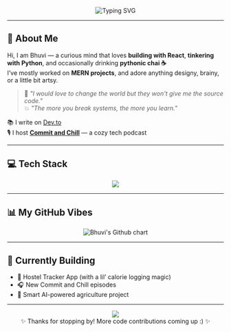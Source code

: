 <p align="center">
  <img src="https://readme-typing-svg.herokuapp.com?font=Fira+Code&size=24&pause=1000&color=FFAACF&center=true&vCenter=true&width=550&lines=Heyyy+I'm+Bhuvi+%F0%9F%91%8B;Full+Stack+Developer;ML+Enthusiast+%7C+Writer+%7C+Designer" alt="Typing SVG" />
</p>

---

## 🦌 About Me

Hi, I am Bhuvi — a curious mind that loves **building with React**, **tinkering with Python**, and occasionally drinking **pythonic chai ☕**  
I’ve mostly worked on **MERN projects**, and adore anything designy, brainy, or a little bit artsy.

> 🌸 _"I would love to change the world but they won't give me the source code."_  
> 💥 _"The more you break systems, the more you learn."_

📚 I write on [Dev.to](https://dev.to/yourusername)  
🎙️ I host [**Commit and Chill**](https://open.spotify.com/show/yourpodcastlink) — a cozy tech podcast

---

## 💻 Tech Stack

<p align="center">
  <img src="https://skillicons.dev/icons?i=react,nextjs,nodejs,express,mongodb,python,java&theme=light" />
</p>

---

## 📊 My GitHub Vibes

<p align="center">
  <img src="https://ghchart.rshah.org/ffaad2/bhuvi-d" alt="Bhuvi's Github chart" />
</p>

---

## 🧠 Currently Building

- 🍱 Hostel Tracker App (with a lil’ calorie logging magic)  
- 🎧 New Commit and Chill episodes  
- 🌾 Smart AI-powered agriculture project  

---

<p align="center">
  <img src="https://capsule-render.vercel.app/api?type=waving&color=FFAACF&height=100&section=footer"/>
  <br />
  ✨ Thanks for stopping by! More code contributions coming up :) ✨
</p>


